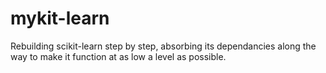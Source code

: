 # mykit-learn
Rebuilding scikit-learn step by step, absorbing its dependancies along the way to make it function at as low a level as possible.

